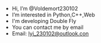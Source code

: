 - Hi, I’m @Voldemort230102
- I’m interested in Python,C++,Web
- I'm developing Double Fly
- You can contact me by email
- Email: lyj_230102@outlook.con
